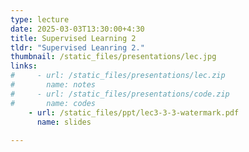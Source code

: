 ```yaml
---
type: lecture
date: 2025-03-03T13:30:00+4:30
title: Supervised Learning 2
tldr: "Supervised Leanring 2."
thumbnail: /static_files/presentations/lec.jpg
links: 
#     - url: /static_files/presentations/lec.zip
#       name: notes
#     - url: /static_files/presentations/code.zip
#       name: codes
    - url: /static_files/ppt/lec3-3-3-watermark.pdf
      name: slides
    
---
```



